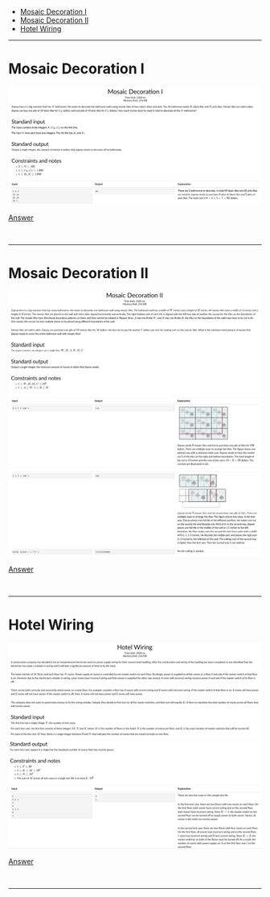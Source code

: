 - [Mosaic Decoration I](#Mosaic-Decoration-I)
- [Mosaic Decoration II](#Mosaic-Decoration-II)
- [Hotel Wiring](#Hotel-Wiring)

<hr>

# Mosaic Decoration I

![Alt text](Images/Mosaic%20Decoration%20I%20-%201.png)
![Alt text](Images/Mosaic%20Decoration%20I%20-%202.png)

[Answer](Codes/mosaic_I.py)

<br/><hr>

# Mosaic Decoration II

![Alt text](Images/Mosaic%20Decoration%20II%20-%201.png)
![Alt text](Images/Mosaic%20Decoration%20II%20-%202.png)
![Alt text](Images/Mosaic%20Decoration%20II%20-%203.png)

[Answer](Codes/mosaic_II.py)

<br/><hr>

# Hotel Wiring

![Alt text](Images/Hotel%20Wiring%201.png)
![Alt text](Images/Hotel%20Wiring%202.png)

[Answer](Codes/hotelwiring.py)

<br/><hr>